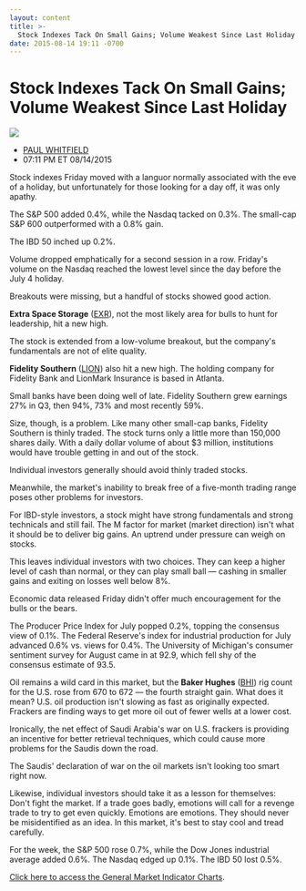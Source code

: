 ```yaml
---
layout: content
title: >-
  Stock Indexes Tack On Small Gains; Volume Weakest Since Last Holiday
date: 2015-08-14 19:11 -0700
---
```



Stock Indexes Tack On Small Gains; Volume Weakest Since Last Holiday
=====================================================================


![](https://www.investors.com/wp-content/uploads/ibd-migrated-images/MPv_150817_635751635496702495.png)

* [PAUL WHITFIELD](https://www.investors.com/author/whitfieldp/ "Posts by PAUL WHITFIELD")
* 07:11 PM ET 08/14/2015




  

Stock indexes Friday moved with a languor normally associated with the eve of a holiday, but unfortunately for those looking for a day off, it was only apathy.

  

The S&P 500 added 0.4%, while the Nasdaq tacked on 0.3%. The small-cap S&P 600 outperformed with a 0.8% gain.

  

The IBD 50 inched up 0.2%.

  

Volume dropped emphatically for a second session in a row. Friday's volume on the Nasdaq reached the lowest level since the day before the July 4 holiday.

  

Breakouts were missing, but a handful of stocks showed good action.

  

**Extra Space Storage** ([EXR](https://research.investors.com/quote.aspx?symbol=EXR)), not the most likely area for bulls to hunt for leadership, hit a new high.

  

The stock is extended from a low-volume breakout, but the company's fundamentals are not of elite quality.

  

**Fidelity Southern** ([LION](https://research.investors.com/quote.aspx?symbol=LION)) also hit a new high. The holding company for Fidelity Bank and LionMark Insurance is based in Atlanta.

  

Small banks have been doing well of late. Fidelity Southern grew earnings 27% in Q3, then 94%, 73% and most recently 59%.

  

Size, though, is a problem. Like many other small-cap banks, Fidelity Southern is thinly traded. The stock turns only a little more than 150,000 shares daily. With a daily dollar volume of about $3 million, institutions would have trouble getting in and out of the stock.

  

Individual investors generally should avoid thinly traded stocks.

  

Meanwhile, the market's inability to break free of a five-month trading range poses other problems for investors.

  

For IBD-style investors, a stock might have strong fundamentals and strong technicals and still fail. The M factor for market (market direction) isn't what it should be to deliver big gains. An uptrend under pressure can weigh on stocks.

  

This leaves individual investors with two choices. They can keep a higher level of cash than normal, or they can play small ball — cashing in smaller gains and exiting on losses well below 8%.

  

Economic data released Friday didn't offer much encouragement for the bulls or the bears.

  

The Producer Price Index for July popped 0.2%, topping the consensus view of 0.1%. The Federal Reserve's index for industrial production for July advanced 0.6% vs. views for 0.4%. The University of Michigan's consumer sentiment survey for August came in at 92.9, which fell shy of the consensus estimate of 93.5.

  

Oil remains a wild card in this market, but the **Baker Hughes** ([BHI](https://research.investors.com/quote.aspx?symbol=BHI)) rig count for the U.S. rose from 670 to 672 — the fourth straight gain. What does it mean? U.S. oil production isn't slowing as fast as originally expected. Frackers are finding ways to get more oil out of fewer wells at a lower cost.

  

Ironically, the net effect of Saudi Arabia's war on U.S. frackers is providing an incentive for better retrieval techniques, which could cause more problems for the Saudis down the road.

  

The Saudis' declaration of war on the oil markets isn't looking too smart right now.

  

Likewise, individual investors should take it as a lesson for themselves: Don't fight the market. If a trade goes badly, emotions will call for a revenge trade to try to get even quickly. Emotions are emotions. They should never be misidentified as an idea. In this market, it's best to stay cool and tread carefully.

  

For the week, the S&P 500 rose 0.7%, while the Dow Jones industrial average added 0.6%. The Nasdaq edged up 0.1%. The IBD 50 lost 0.5%.

  

[Click here to access the General Market Indicator Charts](https://www.investors.com/pdf/GMI_081715.pdf).




